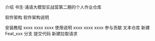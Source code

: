 介绍
书生·浦语大模型实战营第二期的个人作业仓库

软件架构
软件架构说明

安装教程
xxxx
xxxx
xxxx
使用说明
xxxx
xxxx
xxxx
参与贡献
叉本仓库
新建 Feat_xxx 分支
提交代码
新建拉取请求
